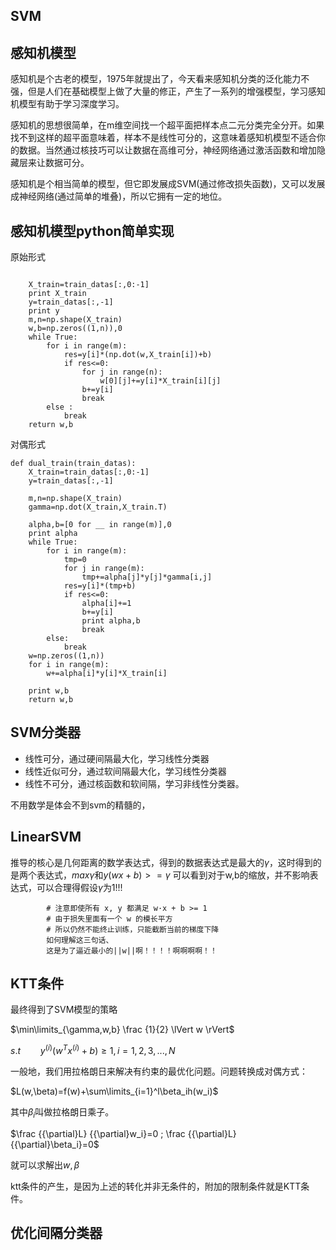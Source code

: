 ## SVM
## 感知机模型
感知机是个古老的模型，1975年就提出了，今天看来感知机分类的泛化能力不强，但是人们在基础模型上做了大量的修正，产生了一系列的增强模型，学习感知机模型有助于学习深度学习。

感知机的思想很简单，在m维空间找一个超平面把样本点二元分类完全分开。如果找不到这样的超平面意味着，样本不是线性可分的，这意味着感知机模型不适合你的数据。当然通过核技巧可以让数据在高维可分，神经网络通过激活函数和增加隐藏层来让数据可分。

感知机是个相当简单的模型，但它即发展成SVM(通过修改损失函数)，又可以发展成神经网络(通过简单的堆叠)，所以它拥有一定的地位。

## 感知机模型python简单实现
原始形式

```

    X_train=train_datas[:,0:-1]
    print X_train
    y=train_datas[:,-1]
    print y
    m,n=np.shape(X_train)
    w,b=np.zeros((1,n)),0
    while True:
        for i in range(m):
            res=y[i]*(np.dot(w,X_train[i])+b)
            if res<=0:
                for j in range(n):
                    w[0][j]+=y[i]*X_train[i][j]
                b+=y[i]
                break
        else :
            break
    return w,b
```


对偶形式


```
def dual_train(train_datas):
    X_train=train_datas[:,0:-1]
    y=train_datas[:,-1]

    m,n=np.shape(X_train)
    gamma=np.dot(X_train,X_train.T)

    alpha,b=[0 for __ in range(m)],0
    print alpha
    while True:
        for i in range(m):
            tmp=0
            for j in range(m):
                tmp+=alpha[j]*y[j]*gamma[i,j]
            res=y[i]*(tmp+b)
            if res<=0:
                alpha[i]+=1
                b+=y[i]
                print alpha,b
                break
        else:
            break
    w=np.zeros((1,n))
    for i in range(m):
        w+=alpha[i]*y[i]*X_train[i]

    print w,b
    return w,b
```

## SVM分类器

- 线性可分，通过硬间隔最大化，学习线性分类器
- 线性近似可分，通过软间隔最大化，学习线性分类器
- 线性不可分，通过核函数和软间隔，学习非线性分类器。

不用数学是体会不到svm的精髓的，

## LinearSVM
推导的核心是几何距离的数学表达式，得到的数据表达式是最大的$\gamma$，这时得到的是两个表达式，$max \gamma$和$y(wx+b)>=\gamma$ 可以看到对于w,b的缩放，并不影响表达式，可以合理得假设$\gamma$为1!!!


 			# 注意即使所有 x, y 都满足 w·x + b >= 1
            # 由于损失里面有一个 w 的模长平方
            # 所以仍然不能终止训练，只能截断当前的梯度下降
            如何理解这三句话、
            这是为了逼近最小的||w||啊！！！！啊啊啊啊！！

## KTT条件
最终得到了SVM模型的策略

$\min\limits_{\gamma,w,b} \frac {1}{2} \lVert w \rVert$


$s.t \qquad y^{(i)}(w^Tx^{(i)}+b)\geq 1 ,i=1,2,3,...,N$ 


一般地，我们用拉格朗日来解决有约束的最优化问题。问题转换成对偶方式：


$L(w,\beta)=f(w)+\sum\limits_{i=1}^l\beta_ih(w_i)$

其中$\beta_i$叫做拉格朗日乘子。

$\frac {{\partial}L}  {{\partial}w_i}=0 ; \frac {{\partial}L} {{\partial}\beta_i}=0$

就可以求解出$w,\beta$

ktt条件的产生，是因为上述的转化并非无条件的，附加的限制条件就是KTT条件。


## 优化间隔分类器



